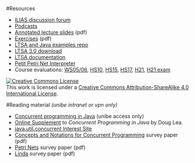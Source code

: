 #Resources

- [ILIAS discussion forum](https://ilias.unibe.ch/goto_ilias3_unibe_frm_2183195.html)
- [Podcasts](https://tube.switch.ch/channels/6Ijaq8H3Ae)
- [Annotated lecture slides](%assets_url%/download/lectures/cp) (pdf)
-  [Exercises](%assets_url%/download/lectures/cp-exercises) (pdf)
- [LTSA and Java examples repo](%base_url%/teaching/cp/LTSA-and-Java-examples-repo)
- [LTSA 3.0 download](http://www.doc.ic.ac.uk/~jnm/book/ltsa/download.html)
-  [LTSA documentation](http://www.doc.ic.ac.uk/~jnm/LTSdocumention/LTSA.html)
- [Petit Petri Net Interpreter](%assets_url%/download/petitpetri)
- Course evaluations: [WS05/06](%assets_url%/download/evaluations/WS0506-W7059_-_Concurrent_Programming.pdf), [HS10](http://scg.unibe.ch/download/evaluations/HS10_11-10_W6088_Concurrency__State_Models_and_Design_Patterns.pdf), [HS15](http://scg.unibe.ch/download/evaluations/HS15-Concurrency__State_Models_and_Design_Patterns.pdf), [HS17](http://scg.unibe.ch/download/evaluations/HS17-Concurrency__State_Models_and_Design_Patterns.pdf), [H21](%assets_url%/download/evaluations/HS21-Concurrency__State_Models_and_Design_Patterns_(413707).pdf), [H21 exam](http://scg.unibe.ch/download/evaluations/HS21-Concurrency__State_Models_and_Design_Patterns_(LK413707).pdf)

<a rel="license" href="http://creativecommons.org/licenses/by-sa/4.0/"><img alt="Creative Commons License" style="border-width:0" src="https://licensebuttons.net/l/by-sa/3.0/88x31.png" /></a><br />This work is licensed under a <a rel="license" href="http://creativecommons.org/licenses/by-sa/4.0/">Creative Commons Attribution-ShareAlike 4.0 International License</a>.

#Reading material
*(unibe intranet or vpn only)*

- [Concurrent programming in Java](http://scgresources.unibe.ch/Literature/Books/ConcurrentProgrammingInJavaDesignPrinciplesAndPatterns.pdf) (unibe access only)
- [Online Supplement](http://gee.cs.oswego.edu/dl/cpj/index.html) to *Concurrent Programming in Java* by Doug Lea.
- [java.util.concurrent Interest Site](http://gee.cs.oswego.edu/dl/concurrency-interest/index.html)
- [Concepts and Notations for Concurrent Programming](http://scgresources.unibe.ch/~scg/Literature/CP/Andr83aSurvey.pdf) survey paper (pdf)
- [Petri Nets](http://scgresources.unibe.ch/~scg/Literature/CP/Pete77aSurvey.pdf) survey paper (pdf)
- [Linda](http://scgresources.unibe.ch/~scg/Literature/CP/Carr89aSurvey.pdf) survey paper (pdf)
